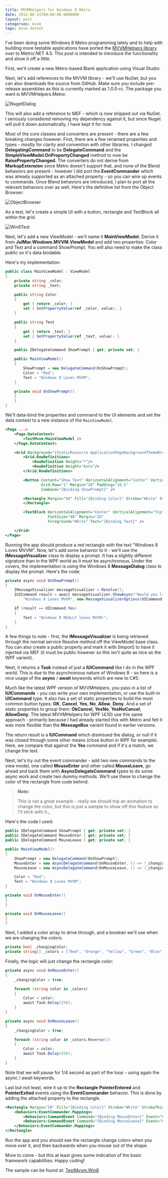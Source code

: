 ```yaml
---
title: MVVMHelpers for Windows 8 Metro
date: 2012-06-21T00:00:00.0000000
layout: post
categories: mvvm
tags: mvvm dotnet
---
```


I've been doing some Windows 8 Metro programming lately and to help with building more testable applications have ported the [MVVMHelpers library](https://github.com/markjulmar/mvvmhelpers) over to Metro/.NET 4.5.  This post is intended to introduce the functionality and show it off a little.

First, we'll create a new Metro-based Blank application using Visual Studio:

[](/images/NewProjectDialog-300x207.png "NewProjectDialog")

Next, let's add references to the MVVM library - we'll use NuGet, but you can also downloads the source from GitHub. Make sure you include pre-release assemblies as this is currently marked as 1.0.0-rc. The package you want is MVVMHelpers.Metro:

![](/images/NugetDialog-300x200.png "NugetDialog")

This will also add a reference to MEF - which is now shipped out via NuGet.  I seriously considered removing my dependency against it, but since Nuget will pull it down automatically, I have kept it for now.

Most of the core classes and converters are present - there are a few breaking changes however.  First, there are a few renamed properties and types - mostly for clarity and convention with other libraries.  I changed **DelegatingCommand** to be **DelegateCommand** and the **SimpleViewModel.OnPropertyChanged** method to now be **RaisePropertyChanged.** The converters do not derive from **MarkupExtension** since Metro doesn't support that, and none of the Blend behaviors are present - however I did port the **EventCommander** which was already supported as an attached property - so you can wire up events to commands.  Once Blend behaviors are introduced, I plan to port all the relevant behaviors over as well.  Here's the definitive list from the Object Browser:

![](/images/ObjectBrowser.png "ObjectBrowser")

As a test, let's create a simple UI with a button, rectangle and TextBlock all within the grid.

![](/images/Win8Test-1024x640.png "Win8Test")

Next, let's add a new ViewModel - we'll name it **MainViewModel.** Derive it from **JulMar.Windows.MVVM.ViewModel** and add two properties: Color and Text and a command ShowPrompt.  You will also need to make the class public so it's data bindable.

Here's my implementation:

```csharp
public class MainViewModel : ViewModel
{
    private string _color;
    private string _text;

    public string Color
    {
        get { return _color; }
        set { SetPropertyValue(ref _color, value); }
    }

    public string Text
    {
        get { return _text; }
        set { SetPropertyValue(ref _text, value); }
    }

    public IDelegateCommand ShowPrompt { get; private set; }

    public MainViewModel()
    {
        ShowPrompt = new DelegateCommand(OnShowPrompt);
        Color = "Red";
        Text = "Windows 8 Loves MVVM";
    }

    private void OnShowPrompt()
    {
    }
}
```

We'll data-bind the properties and command to the UI elements and set the data context to a new instance of the `MainViewModel`.

```xml
<Page ...>
    <Page.DataContext>
        <TestMvvm:MainViewModel />
    </Page.DataContext>

    <Grid Background="{StaticResource ApplicationPageBackgroundThemeBrush}">
        <Grid.RowDefinitions>
            <RowDefinition Height="*"/>
            <RowDefinition Height="Auto"/>
        </Grid.RowDefinitions>

        <Button Content="Show Text" HorizontalAlignment="Center" VerticalAlignment="Top" 
                Grid.Row="1" Margin="20" Padding="10,5"
                Command="{Binding ShowPrompt}" />

        <Rectangle Margin="50" Fill="{Binding Color}" Stroke="White" StrokeThickness="1" Width="200" Height="200">
        </Rectangle>

        <TextBlock HorizontalAlignment="Center" VerticalAlignment="Top" 
                   FontSize="48" Margin="20"
                   Foreground="White" Text="{Binding Text}" />

    </Grid>
</Page>
```

Running the app should produce a red rectangle with the text "Windows 8 Loves MVVM". Now, let's add some behavior to it - we'll use the **IMessageVisualizer** class to display a prompt. It has a slightly different signature than in the WPF world as it must be asynchronous. Under the covers, the implementation is using the Windows 8 **MessageDialog** class to display the prompt. Here's the code:

```csharp
private async void OnShowPrompt()
{
    IMessageVisualizer messageVisualizer = Resolve();
    IUICommand result = await messageVisualizer.ShowAsync("Would you like to change the text?",
        "Windows 8 Loves MVVM", new MessageVisualizerOptions(UICommand.YesNoCancel));

    if (result == UICommand.Yes)
    {
        Text = "Windows 8 REALLY loves MVVM!";
    }
}
```

A few things to note - first, the **IMessageVisualizer** is being retrieved through the normal service Resolve method off the ViewModel base class. You can also create a public property and mark it with [Import] to have it injected via MEF (it must be public however so this isn't quite as nice as the WPF varient).

Next, it returns a **Task** instead of just a **IUICommand** like I do in the WPF world. This is due to the asynchronous nature of Windows 8 - so here is a nice usage of the **async** / **await** keywords which are new to C#5.

Much like the latest WPF version of MVVMHelpers, you pass in a list of **IUICommands** - you can write your own implementation, or use the built-in **UICommand** type. It also has a set of static properties to build the most common button types: **OK**, **Cancel**, **Yes**, **No**, **Allow**, **Deny**. And a set of static properties to group them: **OkCancel**, **YesNo**, **YesNoCancel**, **AllowDeny**. The latest MVVMHelpers for WPF (4.10) use this same approach - primarily because I had already started this with Metro and felt it was more flexible than the **MessageBox** variant found in earlier versions.

The return result is a **IUICommand** which dismissed the dialog, or null if it was closed through some other means (close button in WPF for example). Here, we compare that against the **Yes** command and if it's a match, we change the text.

Next, let's try out the event commander - add two new commands to the view model, one called **MouseEnter** and other called **MouseLeave**, go ahead and back them with **AsyncDelegateCommand** types to do some async work and create two dummy methods.  We'll use these to change the color of the rectangle from code behind.

> **Note:**
>
> This is not a great example - really we should trip an animation to change the color, but this is just a sample to show off this feature so I'll stick with it._

Here's the code I used:

```csharp
public IDelegateCommand ShowPrompt { get; private set; }
public IDelegateCommand MouseEnter { get; private set; }
public IDelegateCommand MouseLeave { get; private set; }

public MainViewModel()
{
    ShowPrompt = new DelegateCommand(OnShowPrompt);
    MouseEnter = new AsyncDelegateCommand(OnMouseEnter, () => !_changingColor, () => _changingColor = false);
    MouseLeave = new AsyncDelegateCommand(OnMouseLeave, () => !_changingColor, () => _changingColor = false);

    Color = "Red";
    Text = "Windows 8 Loves MVVM";
}

private void OnMouseEnter()
{
}

private void OnMouseLeave()
{
}
```

Next, I added a color array to drive through, and a boolean we'll use when we are changing the colors:

```csharp
private bool _changingColor;
private string[] _colors = {"Red", "Orange", "Yellow", "Green", "Blue", "Indigo", "Violet"};
```

Finally, the logic will just change the rectangle color:

```csharp
private async void OnMouseEnter()
{
    _changingColor = true;

    foreach (string color in _colors)
    {
        Color = color;
        await Task.Delay(250);
    }
}

private async void OnMouseLeave()
{
    _changingColor = true;

    foreach (string color in _colors.Reverse())
    {
        Color = color;
        await Task.Delay(250);
    }
}
```

Note that we will pause for 1/4 second as part of the loop - using again the async / await keywords.

Last but not least, wire it up to the **Rectangle** **PointerEntered** and **PointerExited** events using the **EventCommander** behavior. This is done by adding the attached property to the rectangle.

```xml
<Rectangle Margin="50" Fill="{Binding Color}" Stroke="White" StrokeThickness="1" Width="200" Height="200">
    <Behaviors:EventCommander.Mappings>
        <Behaviors:CommandEvent Command="{Binding MouseEnter}" Event="PointerEntered" />
        <Behaviors:CommandEvent Command="{Binding MouseLeave}" Event="PointerExited" />
    </Behaviors:EventCommander.Mappings>
</Rectangle>
```

Run the app and you should see the rectangle change colors when you move over it, and then backwards when you mouse out of the shape.

More to come - but this at least gives some indication of the basic framework capabilities. Happy coding!

The sample can be found at: [TestMvvm.Win8](/samples/TestMvvm.Win8_.zip)
